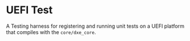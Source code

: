 # UEFI Test

A Testing harness for registering and running unit tests on a UEFI platform that compiles with the `core/dxe_core`.
